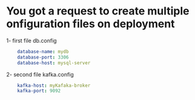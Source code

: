 # You got a request to create multiple onfiguration files on deployment 

1- first file db.config

```yaml
    database-name: mydb
    database-port: 3306
    database-host: mysql-server
```

2- second file kafka.config

```yaml
    kafka-host: myKafaka-broker
    kafka-port: 9092
```
